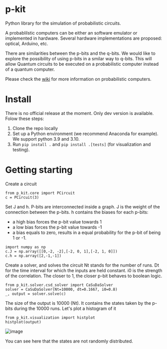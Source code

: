 # p-kit
Python library for the simulation of probabilistic circuits.

A probablilstic computers can be either an software emulator or implemented in hardware. Several hardware implementations are proposed: optical, Arduino, etc. 

There are similarities between the p-bits and the q-bits. We would like to explore the possibility of using p-bits in a smilar way to q-bits. This will allow Quantum circuits to be executed on a probabilistic computer instead of a quantum computer.

Please check the [wiki](https://github.com/IBM/p-kit/wiki) for more information on probabilistic computers.

# Install

There is no official release at the moment. Only dev version is available.
Folow these steps:

1. Clone the repo locally
2. Set up a Python environment (we recommend Anaconda for example). We support python 3.9 and 3.10.
3. Run `pip install .` and `pip install .[tests]` (for visualization and testing).

# Getting starting

Create a circuit

```
from p_kit.core import PCircuit
c = PCircuit(3)
```

Set J and h. P-bits are interconnected inside a graph.
J is the weight of the connection between the p-bits.
h contains the biases for each p-bits:
- a high bias forces the p-bit value towards 1
- a low bias forces the p-bit value towards -1
- a bias equals to zero, results in a equal probability for the p-bit of being 1 or -1.

```
import numpy as np
c.J = np.array([[0,-2, -2],[-2, 0, 1],[-2, 1, 0]])
c.h = np.array([2,-1,-1])
```

Create a solver, and solves the circuit
Nt stands for the number of runs.
Dt for the time interval for which the inputs are held constant.
i0 is the strength of the correlation. The closer to 1, the closer p-bit behaves to boolean logic. 

```
from p_kit.solver.csd_solver import CaSuDaSolver
solver = CaSuDaSolver(Nt=10000, dt=0.1667, i0=0.8)
_, output = solver.solve(c)
```

The size of the output is 10000 (Nt).
It contains the states taken by the p-bits during the 10000 runs.
Let's plot a histogram of it

```
from p_kit.visualization import histplot
histplot(output)
```

![image](https://github.com/IBM/p-kit/assets/6229031/43a6223c-9634-48ca-9eae-c4f7584aa9f8)

You can see here that the states are not randomly distributed.

